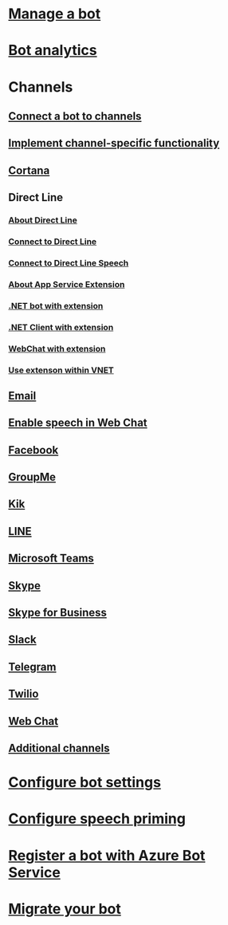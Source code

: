 # [Manage a bot](../bot-service-manage-overview.md)
# [Bot analytics](../bot-service-manage-analytics.md)
# Channels
## [Connect a bot to channels](../bot-service-manage-channels.md)
## [Implement channel-specific functionality](../v4sdk/bot-builder-channeldata.md)
## [Cortana](../bot-service-channel-connect-cortana.md) 
## Direct Line
### [About Direct Line](../bot-service-channel-directline.md)
### [Connect to Direct Line](../bot-service-channel-connect-directline.md)
### [Connect to Direct Line Speech](../bot-service-channel-connect-directlinespeech.md)
### [About App Service Extension](../bot-service-channel-directline-extension.md)
### [.NET bot with extension](../bot-service-channel-directline-extension-net-bot.md)
### [.NET Client with extension](../bot-service-channel-directline-extension-net-client.md)
### [WebChat with extension](../bot-service-channel-directline-extension-webchat-client.md)
### [Use extenson within VNET](../bot-service-channel-directline-extension-vnet.md)
## [Email](../bot-service-channel-connect-email.md)
## [Enable speech in Web Chat](../bot-service-channel-connect-webchat-speech.md)
## [Facebook](../bot-service-channel-connect-facebook.md) 
## [GroupMe](../bot-service-channel-connect-groupme.md) 
## [Kik](../bot-service-channel-connect-kik.md) 
## [LINE](../bot-service-channel-connect-line.md)
## [Microsoft Teams](../channel-connect-teams.md)
## [Skype](../bot-service-channel-connect-skype.md)
## [Skype for Business](../bot-service-channel-connect-skypeforbusiness.md)
## [Slack](../bot-service-channel-connect-slack.md) 
## [Telegram](../bot-service-channel-connect-telegram.md) 
## [Twilio](../bot-service-channel-connect-twilio.md)
## [Web Chat](../bot-service-channel-connect-webchat.md)
## [Additional channels](../bot-service-channel-additional-channels.md)
# [Configure bot settings](../bot-service-manage-settings.md)
# [Configure speech priming](../bot-service-manage-speech-priming.md)
# [Register a bot with Azure Bot Service](../bot-service-quickstart-registration.md)
# [Migrate your bot](../bot-service-migrate-bot.md)
